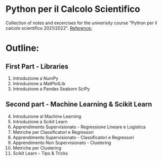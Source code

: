 # Python per il Calcolo Scientifico

Collection of notes and excercises for the univerisity course "Python per il calcolo scientifico 2021/2022".
[Reference:](https://python.angelocardellicchio.it)

# Outline:
## First Part - Libraries

1. Introduzione a NumPy
2. Introduzione a MatPlotLib
3. Introduzione a Pandas Seaborn SciPy

## Second part - Machine Learning & Scikit Learn

4. Introduzione al Machine Learning
5. Introduzione a Scikit Learn
6. Apprendimento Supervisionato - Regressione Lineare e Logistica
7. Metriche per Classificatori e Regressori
8. Apprendimento Supervisionato - Classificatori e Regressori
9. Apprendimento Non Supervisionato - Clustering
10. Metriche per Clustering
11. Scikit Learn - Tips & Tricks
